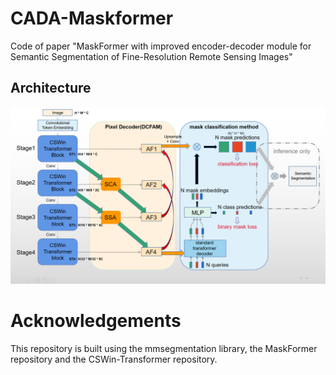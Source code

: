 CADA-Maskformer
====
Code of paper "MaskFormer with improved encoder-decoder module for Semantic Segmentation of Fine-Resolution Remote Sensing Images"

Architecture
-------
![architecture_of_CADA-MaskFormer](./architecture_of_CADA-MaskFormer.png)

Acknowledgements
====
This repository is built using the mmsegmentation library, the MaskFormer repository and the CSWin-Transformer repository.
